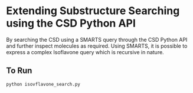 # Extending Substructure Searching using the CSD Python API

By searching the CSD using a SMARTS query through the CSD Python API and further inspect molecules as required.
Using SMARTS, it is possible to express a complex Isoflavone query which is recursive in nature.

## To Run

```bash
python isovflavone_search.py
```

